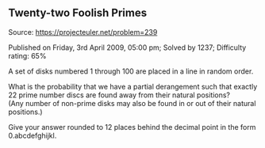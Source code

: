 Twenty-two Foolish Primes
-------------------------

Source: https://projecteuler.net/problem=239

Published on Friday, 3rd April 2009, 05:00 pm; Solved by 1237;
Difficulty rating: 65%

A set of disks numbered 1 through 100 are placed in a line in random
order.

What is the probability that we have a partial derangement such that
exactly 22 prime number discs are found away from their natural
positions?\
 (Any number of non-prime disks may also be found in or out of their
natural positions.)

Give your answer rounded to 12 places behind the decimal point in the
form 0.abcdefghijkl.
